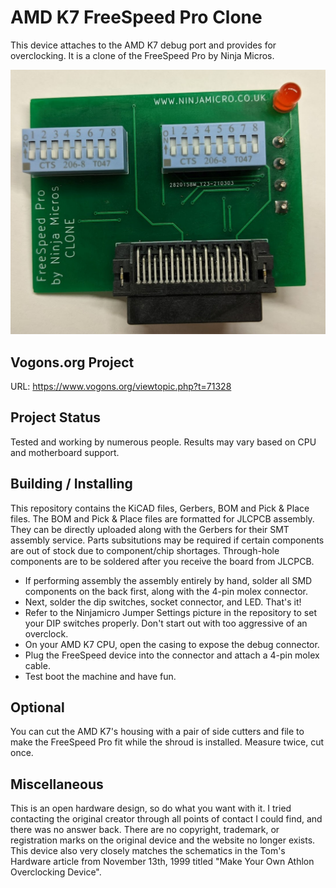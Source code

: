 # AMD K7 FreeSpeed Pro Clone
This device attaches to the AMD K7 debug port and provides for overclocking. It is a clone of the FreeSpeed Pro by Ninja Micros.

![pic](front1.jpg)

## Vogons.org Project
URL: https://www.vogons.org/viewtopic.php?t=71328

## Project Status
Tested and working by numerous people. Results may vary based on CPU and motherboard support.

## Building / Installing
This repository contains the KiCAD files, Gerbers, BOM and Pick & Place files. The BOM and Pick & Place files are formatted for JLCPCB assembly. They can be directly uploaded along with the Gerbers for their SMT assembly service. Parts subsitutions may be required if certain components are out of stock due to component/chip shortages. Through-hole components are to be soldered after you receive the board from JLCPCB.
* If performing assembly the assembly entirely by hand, solder all SMD components on the back first, along with the 4-pin molex connector.
* Next, solder the dip switches, socket connector, and LED. That's it!
* Refer to the Ninjamicro Jumper Settings picture in the repository to set your DIP switches properly. Don't start out with too aggressive of an overclock.
* On your AMD K7 CPU, open the casing to expose the debug connector.
* Plug the FreeSpeed device into the connector and attach a 4-pin molex cable.
* Test boot the machine and have fun.

## Optional
You can cut the AMD K7's housing with a pair of side cutters and file to make the FreeSpeed Pro fit while the shroud is installed. Measure twice, cut once. 

## Miscellaneous
This is an open hardware design, so do what you want with it. I tried contacting the original creator through all points of contact I could find, and there was no answer back. There are no copyright, trademark, or registration marks on the original device and the website no longer exists. This device also very closely matches the schematics in the Tom's Hardware article from November 13th, 1999 titled "Make Your Own Athlon Overclocking Device".
